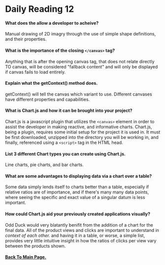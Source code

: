 # Daily Reading 12



#### What does the <canvas> allow a developer to acheive?

Manual drawing of 2D imagry through the use of simple shape definitions, and their properties.

#### What is the importance of the closing `</canvas>` tag?

Anything that is after the opening canvas tag, that does not relate directly TO canvas, will be considered "fallback content" and will only be displayed if canvas fails to load entirely.

#### Explain what the getContext() method does.

getContext() will tell the canvas which variant to use. Different canvases have different properties and capabilities. 

#### What is Chart.js and how it can be brought into your project?

Chart.js is a javascript plugin that utilizes the `<canvas>` element in order to assist the developer in making reactive, and informative charts. Chart.js, being a plugin, requires some initial setup for the project it is used in. It must be first downloaded, unzipped into the directory you will be working in, and finally, referenced using a `<script>` tag in the HTML head.

#### List 3 different Chart types you can create using Chart.js.

Line charts, pie charts, and bar charts.

#### What are some advantages to displaying data via a chart over a table?

Some data simply lends itself to charts better than a table, especially if relative ratios are of importance, and if there's many many data points, where seeing the specific and exact value of a singular datum is less important.

#### How could Chart.js aid your previously created applications visually?

Odd Duck would very blatantly benifit from the addition of a chart for the final data. All of the product views and clicks are important to understand in *context of each other.* and having it in a table, or worse, a simple list, provides very little intuitive insight in how the ratios of clicks per view vary between the products shown.


#### [Back To Main Page.](https://colorinvert.github.io/reading-notes/)